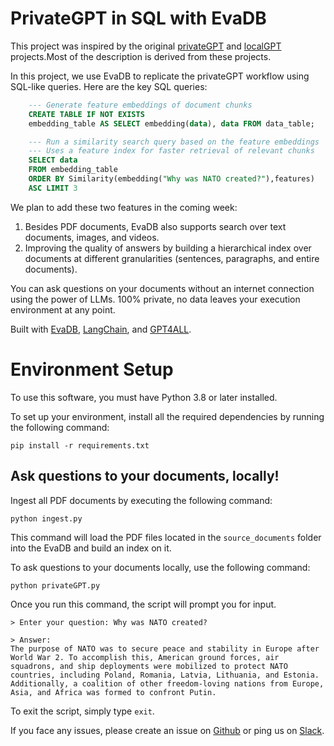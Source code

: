 # PrivateGPT in SQL with EvaDB

This project was inspired by the original [privateGPT](https://github.com/imartinez/privateGPT) and [localGPT](https://github.com/PromtEngineer/localGPT) projects.Most of the description is derived from these projects.

In this project, we use EvaDB to replicate the privateGPT workflow using SQL-like queries. Here are the key SQL queries:

```sql
    --- Generate feature embeddings of document chunks
    CREATE TABLE IF NOT EXISTS 
    embedding_table AS SELECT embedding(data), data FROM data_table;

    --- Run a similarity search query based on the feature embeddings
    --- Uses a feature index for faster retrieval of relevant chunks
    SELECT data 
    FROM embedding_table 
    ORDER BY Similarity(embedding("Why was NATO created?"),features) 
    ASC LIMIT 3
```

We plan to add these two features in the coming week:

1. Besides PDF documents, EvaDB also supports search over text documents, images, and videos.
2. Improving the quality of answers by building a hierarchical index over documents at different granularities (sentences, paragraphs, and entire documents).

You can ask questions on your documents without an internet connection using the power of LLMs. 100% private, no data leaves your execution environment at any point.

Built with [EvaDB](https://github.com/georgia-tech-db/eva), [LangChain](https://github.com/hwchase17/langchain), and [GPT4ALL](https://github.com/nomic-ai/gpt4all).

# Environment Setup
To use this software, you must have Python 3.8 or later installed. 

To set up your environment, install all the required dependencies by running the following command:

```shell
pip install -r requirements.txt
```

## Ask questions to your documents, locally!

Ingest all PDF documents by executing the following command:

```shell
python ingest.py
```

This command will load the PDF files located in the `source_documents` folder into the EvaDB and build an index on it.

To ask questions to your documents locally, use the following command:

```shell
python privateGPT.py
```

Once you run this command, the script will prompt you for input.
```plaintext
> Enter your question: Why was NATO created?

> Answer:
The purpose of NATO was to secure peace and stability in Europe after World War 2. To accomplish this, American ground forces, air squadrons, and ship deployments were mobilized to protect NATO countries, including Poland, Romania, Latvia, Lithuania, and Estonia. Additionally, a coalition of other freedom-loving nations from Europe, Asia, and Africa was formed to confront Putin.
```

To exit the script, simply type `exit`.

If you face any issues, please create an issue on [Github](https://github.com/georgia-tech-db/eva) or ping us on [Slack](https://join.slack.com/t/eva-db/shared_invite/zt-1i10zyddy-PlJ4iawLdurDv~aIAq90Dg).
